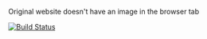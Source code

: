 Original website doesn't have an image in the browser tab



[![Build Status](https://travis-ci.org/johnpooch/e_commerce.svg)](https://travis-ci.org/johnpooch/e_commerce)